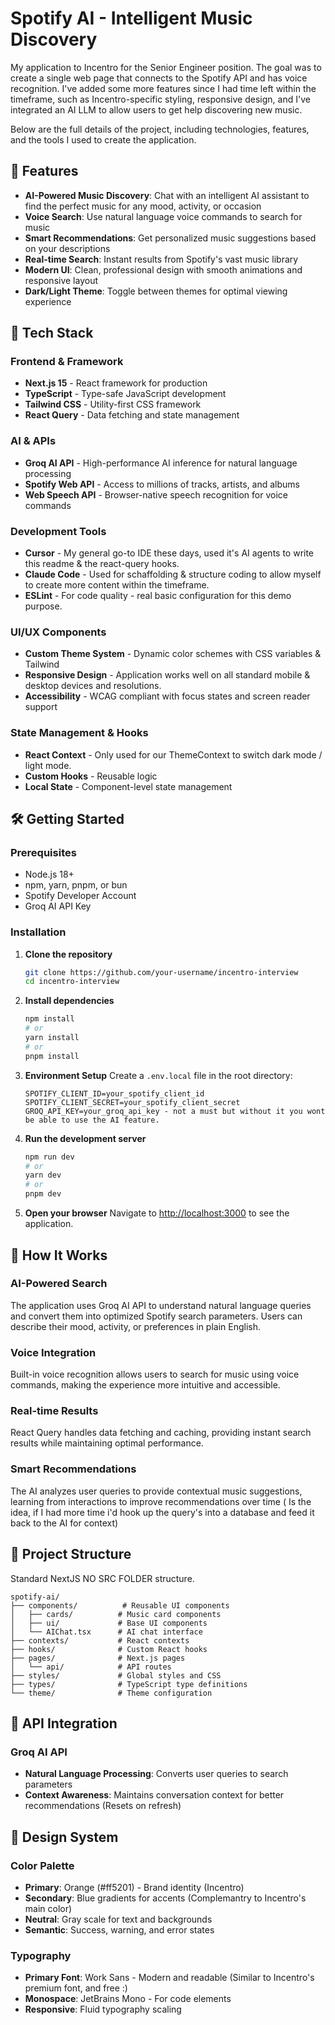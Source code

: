 # Spotify AI - Intelligent Music Discovery

My application to Incentro for the Senior Engineer position.
The goal was to create a single web page that connects to the Spotify API and has voice recognition.
I've added some more features since I had time left within the timeframe, such as Incentro-specific styling,
responsive design, and I've integrated an AI LLM to allow users to get help discovering new music.

Below are the full details of the project, including technologies, features, and the tools I used to create the application.

## 🎵 Features

- **AI-Powered Music Discovery**: Chat with an intelligent AI assistant to find the perfect music for any mood, activity, or occasion
- **Voice Search**: Use natural language voice commands to search for music
- **Smart Recommendations**: Get personalized music suggestions based on your descriptions
- **Real-time Search**: Instant results from Spotify's vast music library
- **Modern UI**: Clean, professional design with smooth animations and responsive layout
- **Dark/Light Theme**: Toggle between themes for optimal viewing experience

## 🚀 Tech Stack

### Frontend & Framework
- **Next.js 15** - React framework for production
- **TypeScript** - Type-safe JavaScript development
- **Tailwind CSS** - Utility-first CSS framework
- **React Query** - Data fetching and state management

### AI & APIs
- **Groq AI API** - High-performance AI inference for natural language processing
- **Spotify Web API** - Access to millions of tracks, artists, and albums
- **Web Speech API** - Browser-native speech recognition for voice commands

### Development Tools
- **Cursor** - My general go-to IDE these days, used it's AI agents to write this readme & the react-query hooks.
- **Claude Code** - Used for schaffolding & structure coding to allow myself to create more content within the timeframe.
- **ESLint** - For code quality - real basic configuration for this demo purpose.

### UI/UX Components
- **Custom Theme System** - Dynamic color schemes with CSS variables & Tailwind
- **Responsive Design** - Application works well on all standard mobile & desktop devices and resolutions.
- **Accessibility** - WCAG compliant with focus states and screen reader support

### State Management & Hooks
- **React Context** - Only used for our ThemeContext to switch dark mode / light mode.
- **Custom Hooks** - Reusable logic
- **Local State** - Component-level state management

## 🛠️ Getting Started

### Prerequisites
- Node.js 18+ 
- npm, yarn, pnpm, or bun
- Spotify Developer Account
- Groq AI API Key

### Installation

1. **Clone the repository**
   ```bash
   git clone https://github.com/your-username/incentro-interview
   cd incentro-interview
   ```

2. **Install dependencies**
   ```bash
   npm install
   # or
   yarn install
   # or
   pnpm install
   ```

3. **Environment Setup**
   Create a `.env.local` file in the root directory:
   ```env
   SPOTIFY_CLIENT_ID=your_spotify_client_id
   SPOTIFY_CLIENT_SECRET=your_spotify_client_secret
   GROQ_API_KEY=your_groq_api_key - not a must but without it you wont be able to use the AI feature.
   ```

4. **Run the development server**
   ```bash
   npm run dev
   # or
   yarn dev
   # or
   pnpm dev
   ```

5. **Open your browser**
   Navigate to [http://localhost:3000](http://localhost:3000) to see the application.

## 🎯 How It Works

### AI-Powered Search
The application uses Groq AI API to understand natural language queries and convert them into optimized Spotify search parameters. Users can describe their mood, activity, or preferences in plain English.

### Voice Integration
Built-in voice recognition allows users to search for music using voice commands, making the experience more intuitive and accessible.

### Real-time Results
React Query handles data fetching and caching, providing instant search results while maintaining optimal performance.

### Smart Recommendations
The AI analyzes user queries to provide contextual music suggestions, learning from interactions to improve recommendations over time ( Is the idea, if I had more time i'd hook up the query's into a database and feed it back to the AI for context)

## 📁 Project Structure

Standard NextJS NO SRC FOLDER structure.
```
spotify-ai/
├── components/          # Reusable UI components
│   ├── cards/          # Music card components
│   ├── ui/             # Base UI components
│   └── AIChat.tsx      # AI chat interface
├── contexts/           # React contexts
├── hooks/              # Custom React hooks
├── pages/              # Next.js pages
│   └── api/            # API routes
├── styles/             # Global styles and CSS
├── types/              # TypeScript type definitions
└── theme/              # Theme configuration
```

## 🔧 API Integration

### Groq AI API
- **Natural Language Processing**: Converts user queries to search parameters
- **Context Awareness**: Maintains conversation context for better recommendations (Resets on refresh)

## 🎨 Design System

### Color Palette
- **Primary**: Orange (#ff5201) - Brand identity (Incentro)
- **Secondary**: Blue gradients for accents (Complemantry to Incentro's main color)
- **Neutral**: Gray scale for text and backgrounds
- **Semantic**: Success, warning, and error states

### Typography
- **Primary Font**: Work Sans - Modern and readable (Similar to Incentro's premium font, and free :)
- **Monospace**: JetBrains Mono - For code elements
- **Responsive**: Fluid typography scaling
